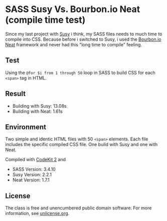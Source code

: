 SASS Susy Vs. Bourbon.io Neat (compile time test)
=================================================

Since my last project with [Susy](http://susy.oddbird.net/) i think, my SASS files needs to much time to compile into CSS. Because before i switched to
Susy, i used the [Bourbon.io Neat](https://github.com/thoughtbot/neat) framework and never had this "long time to compile" feeling.

Test
----

Using the `@for $i from 1 through 50` loop in SASS to build CSS for each `<span>` tag in HTML.

Result
------

* Building with Susy: 13.08s
* Building with Neat:  1.61s 

Environment
-----------

Two simple and identic HTML files with 50 `<span>` elements. Each file includes the specific compiled CSS file.
One build with Susy and one with Neat.

Compiled with [CodeKit 2](https://incident57.com/codekit/) and

* SASS Version: 3.4.10
* Susy Version: 2.2.1
* Neat Version: 1.7.1

License
-------
The class is free and unencumbered public domain software. For more information, see [unlicense.org](http://unlicense.org).